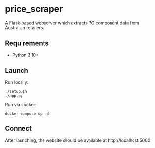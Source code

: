 # price_scraper

A Flask-based webserver which extracts PC component data from Australian retailers.

## Requirements

- Python 3.10+

<!-- ## Configure

    cp db.conf.example db.conf
    vi db.conf -->

## Launch

Run locally:

    ./setup.sh
    ./app.py

Run via docker:

    docker compose up -d

## Connect

After launching, the website should be available at http://localhost:5000
